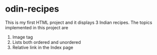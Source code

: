 # odin-recipes
This is my first HTML project and it displays 3 Indian recipes. The topics implemented in this project are
1. Image tag
2. Lists both ordered and unordered
3. Relative link in the Index page
